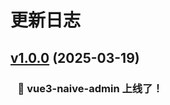 # 更新日志

## [v1.0.0](https://github.com/mrzym99/vue3-naive-admin) (2025-03-19)

### &nbsp;&nbsp;&nbsp;🚀 vue3-naive-admin 上线了！